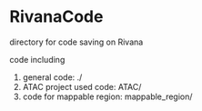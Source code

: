 # RivanaCode
directory for code saving on Rivana

code including
1. general code: ./
2. ATAC project used code: ATAC/
3. code for mappable region: mappable_region/

